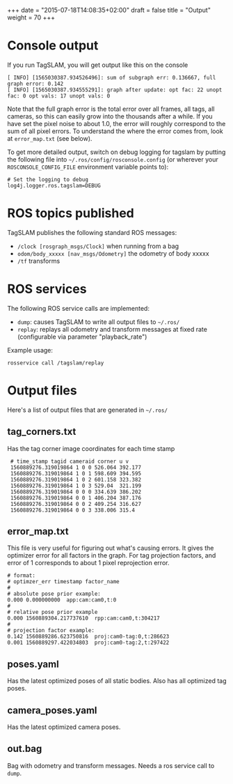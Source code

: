 +++
date = "2015-07-18T14:08:35+02:00"
draft = false
title = "Output"
weight = 70
+++

# Console output

If you run TagSLAM, you will get output like this on the console


    [ INFO] [1565030387.934526496]: sum of subgraph err: 0.136667, full graph error: 0.142
    [ INFO] [1565030387.934555291]: graph after update: opt fac: 22 unopt fac: 0 opt vals: 17 unopt vals: 0


Note that the full graph error is the total error over all frames, all
tags, all cameras, so this can easily grow into the thousands after a
while. If you have set the pixel noise to about 1.0, the error will
roughly correspond to the sum of all pixel errors. To understand the
where the error comes from, look at ``error_map.txt`` (see below).

To get more detailed output, switch on debug logging for tagslam by
putting the following file into ``~/.ros/config/rosconsole.config``
(or wherever your ``ROSCONSOLE_CONFIG_FILE`` environment variable
points to):

    # Set the logging to debug
    log4j.logger.ros.tagslam=DEBUG

# ROS topics published

TagSLAM publishes the following standard ROS messages:

 - ``/clock [rosgraph_msgs/Clock]`` when running from a bag
 - ``odom/body_xxxxx [nav_msgs/Odometry]`` the odometry of body xxxxx
 - ``/tf`` transforms

# ROS services

The following ROS service calls are implemented:

 - ``dump``: causes TagSLAM to write all output files to ``~/.ros/``
 - ``replay``: replays all odometry and transform messages at fixed
     rate (configurable via parameter "playback_rate")

Example usage:

    rosservice call /tagslam/replay


# Output files

Here's a list of output files that are generated in ``~/.ros/``

## tag_corners.txt

Has the tag corner image coordinates for each time stamp

     # time_stamp tagid cameraid corner u v
     1560889276.319019864 1 0 0 526.064 392.177
     1560889276.319019864 1 0 1 598.609 394.595
     1560889276.319019864 1 0 2 601.158 323.382
     1560889276.319019864 1 0 3 529.04  321.199
     1560889276.319019864 0 0 0 334.639 386.202
     1560889276.319019864 0 0 1 406.204 387.176
     1560889276.319019864 0 0 2 409.254 316.627
     1560889276.319019864 0 0 3 338.006 315.4

## error_map.txt

This file is very useful for figuring out what's causing errors. It
gives the optimizer error for all factors in the graph. For tag
projection factors, and error of 1 corresponds to about 1 pixel
reprojection error.

    # format:
    # optimzer_err timestamp factor_name
	#
	# absolute pose prior example: 
    0.000 0.000000000  app:cam:cam0,t:0
	# 
	# relative pose prior example
    0.000 1560889304.217737610  rpp:cam:cam0,t:304217
	#
	# projection factor example:
    0.142 1560889286.623750816  proj:cam0-tag:0,t:286623
    0.001 1560889297.422034803  proj:cam0-tag:2,t:297422

## poses.yaml

Has the latest optimized poses of all static bodies. Also has all
optimized tag poses.

## camera_poses.yaml

Has the latest optimized camera poses.

## out.bag

Bag with odometry and transform messages. Needs a ros service call to
``dump``.
